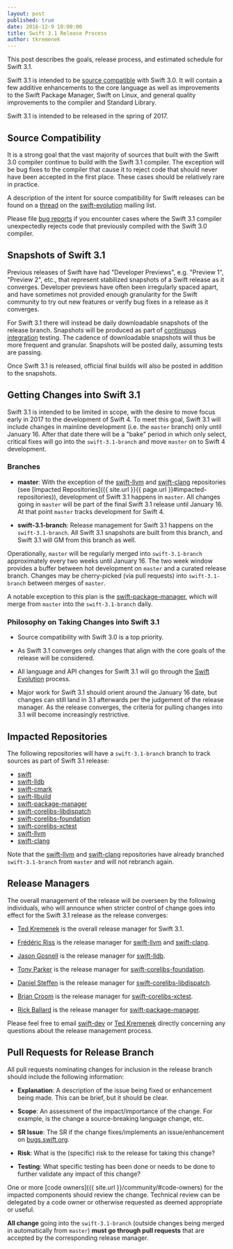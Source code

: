 ```yaml
---
layout: post
published: true
date: 2016-12-9 10:00:00
title: Swift 3.1 Release Process
author: tkremenek
---
```


This post describes the goals, release process, and estimated schedule for Swift 3.1.

Swift 3.1 is intended to be [source compatible]({{site.url}}{{page.url}}#source-compatibility) with Swift 3.0.
It will contain a few additive enhancements to the core language as well as improvements to the Swift Package Manager, Swift on Linux, and general quality improvements to the compiler and Standard Library.

Swift 3.1 is intended to be released in the spring of 2017.

## Source Compatibility

It is a strong goal that the vast majority of sources that built with the Swift 3.0 compiler continue to build with the Swift 3.1 compiler.  The exception will be bug fixes to the compiler that cause it to reject code that should never have been accepted in the first place.  These cases should be relatively rare in practice.

A description of the intent for source compatibility for Swift releases can be found on a [thread](https://lists.swift.org/pipermail/swift-evolution/Week-of-Mon-20161128/029099.html) on the [swift-evolution](https://lists.swift.org/mailman/listinfo/swift-evolution) mailing list.

Please file [bug reports](https://bugs.swift.org) if you encounter cases where the Swift 3.1 compiler unexpectedly rejects code that previously compiled with the Swift 3.0 compiler.

## Snapshots of Swift 3.1

Previous releases of Swift have had "Developer Previews", e.g. "Preview 1", "Preview 2", etc., that represent stabilized snapshots of a Swift release as it converges.  Developer previews have often been irregularly spaced apart, and have sometimes not provided enough granularity for the Swift community to try out new features or verify bug fixes in a release as it converges.

For Swift 3.1 there will instead be daily downloadable snapshots of the release branch.  Snapshots will be produced as part of [continuous integration](https://ci.swift.org) testing.  The cadence of downloadable snapshots will thus be more frequent and granular.  Snapshots will be posted daily, assuming tests are passing.

Once Swift 3.1 is released, official final builds will also be posted in addition to the snapshots.

## Getting Changes into Swift 3.1

Swift 3.1 is intended to be limited in scope, with the desire to move focus early in 2017 to the development of Swift 4.  To meet this goal, Swift 3.1 will include changes in mainline development (i.e. the `master` branch) only until January 16.  After that date there will be a "bake" period in which only select, critical fixes will go into the `swift-3.1-branch` and move `master` on to Swift 4 development.

### Branches

- **master**: With the exception of the [swift-llvm] and [swift-clang] repositories (see [Impacted Repositories]({{ site.url }}{{ page.url }}#impacted-repositories)), development of Swift 3.1 happens in `master`.  All changes going in `master` will be part of the final Swift 3.1 release until January 16.  At that point `master` tracks development for Swift 4.

- **swift-3.1-branch**: Release management for Swift 3.1 happens on the `swift-3.1-branch`.  All Swift 3.1 snapshots are built from this branch, and Swift 3.1 will GM from this branch as well.

Operationally, `master` will be regularly merged into `swift-3.1-branch` approximately every two weeks until January 16.  The two week window provides a buffer between hot development on `master` and a curated release branch.  Changes may be cherry-picked (via pull requests) into `swift-3.1-branch` between merges of `master`.

A notable exception to this plan is the [swift-package-manager], which will merge from `master` into the `swift-3.1-branch` daily.

### Philosophy on Taking Changes into Swift 3.1

- Source compatibility with Swift 3.0 is a top priority.

- As Swift 3.1 converges only changes that align with the core goals of the release will be considered.

- All language and API changes for Swift 3.1 will go through the [Swift Evolution](https://github.com/apple/swift-evolution) process.

- Major work for Swift 3.1 should orient around the January 16 date, but changes can still land in 3.1 afterwards per the judgement of the release manager.  As the release converges, the criteria for pulling changes into 3.1 will become increasingly restrictive.

## Impacted Repositories

The following repositories will have a `swift-3.1-branch` branch to track sources as part of Swift 3.1 release:

* [swift]
* [swift-lldb]
* [swift-cmark]
* [swift-llbuild]
* [swift-package-manager]
* [swift-corelibs-libdispatch]
* [swift-corelibs-foundation]
* [swift-corelibs-xctest]
* [swift-llvm]
* [swift-clang]

Note that the [swift-llvm] and [swift-clang] repositories have already branched `swift-3.1-branch` from `master` and will not rebranch again.

## Release Managers

The overall management of the release will be overseen by the following individuals, who will announce when stricter control of change goes into effect for the Swift 3.1 release as the release converges:

- [Ted Kremenek] is the overall release manager for Swift 3.1.

- [Frédéric Riss](https://github.com/fredriss)
  is the release manager for [swift-llvm] and [swift-clang].

- [Jason Gosnell](https://github.com/gosnellj) is the
  release manager for [swift-lldb].

- [Tony Parker](https://github.com/parkera) is the release
  manager for [swift-corelibs-foundation].

- [Daniel Steffen](https://github.com/das) is the release
  manager for [swift-corelibs-libdispatch].

- [Brian Croom](https://github.com/briancroom) is the
  release manager for [swift-corelibs-xctest].

- [Rick Ballard](https://github.com/rballard) is the release
  manager for [swift-package-manager].

Please feel free to email [swift-dev] or [Ted Kremenek] directly concerning any
questions about the release management process.

## Pull Requests for Release Branch

All pull requests nominating changes for inclusion in the release branch
should include the following information:

- **Explanation**: A description of the issue being fixed or
  enhancement being made.  This can be brief, but it should be
  clear.

- **Scope**: An assessment of the impact/importance of the change.
  For example, is the change a source-breaking language change, etc.

- **SR Issue**: The SR if the change fixes/implements an
  issue/enhancement on [bugs.swift.org](https://bugs.swift.org).

- **Risk**: What is the (specific) risk to the release for taking this
  change?

- **Testing**: What specific testing has been done or needs to be done
  to further validate any impact of this change?

One or more [code owners]({{ site.url }}/community/#code-owners) for the impacted
components should review the change. Technical review can be delegated
by a code owner or otherwise requested as deemed appropriate or
useful.

**All change** going into the `swift-3.1-branch` (outside changes being merged in automatically from `master`) **must go through pull requests** that are accepted by the corresponding release manager.

[Ted Kremenek]: https://github.com/tkremenek
[swift-dev]: https://lists.swift.org/mailman/listinfo/swift-dev
[swift]: https://github.com/apple/swift
[swift-llvm]: https://github.com/apple/swift-llvm
[swift-clang]: https://github.com/apple/swift-clang
[swift-lldb]: https://github.com/apple/swift-lldb
[swift-cmark]: https://github.com/apple/swift-cmark
[swift-llbuild]: https://github.com/apple/swift-llbuild
[swift-package-manager]: https://github.com/apple/swift-package-manager
[swift-corelibs-foundation]: https://github.com/apple/swift-corelibs-foundation
[swift-corelibs-libdispatch]: https://github.com/apple/swift-corelibs-libdispatch
[swift-corelibs-xctest]: https://github.com/apple/swift-corelibs-xctest
